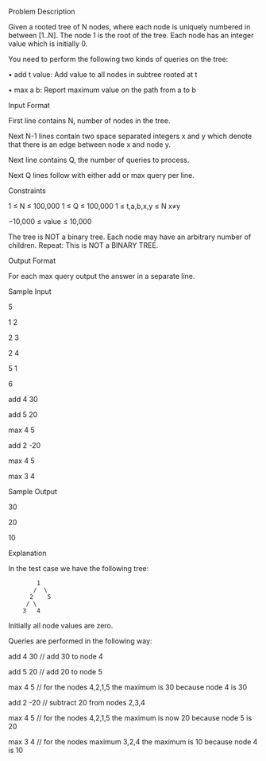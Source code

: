 Problem Description 

Given a rooted tree of N nodes, where each node is uniquely numbered in between [1..N]. The node 1 is the root of the tree. Each node has an integer value which is initially 0. 

You need to perform the following two kinds of queries on the tree: 

• add t value: Add value to all nodes in subtree rooted at t 

• max a b: Report maximum value on the path from a to b 

Input Format 

First line contains N, number of nodes in the tree. 

Next N-1 lines contain two space separated integers x and y which denote that there is an edge between node x and node y.

Next line contains Q, the number of queries to process.

Next Q lines follow with either add or max query per line. 

Constraints 

1 ≤ N ≤ 100,000 1 ≤ Q ≤ 100,000 1 ≤ t,a,b,x,y ≤ N x≠y 

−10,000 ≤ value ≤ 10,000

The tree is NOT a binary tree. Each node may have an arbitrary number of children. Repeat: This is NOT a BINARY TREE. 

Output Format 

For each max query output the answer in a separate line. 

Sample Input 

5

1 2

2 3

2 4

5 1

6

add 4 30 

add 5 20 

max 4 5

add 2 -20

max 4 5

max 3 4

Sample Output 

30 

20 

10 

Explanation 

In the test case we have the following tree: 
 
            1
           /  \
          2    5
         / \
        3   4
        
Initially all node values are zero.

Queries are performed in the following way: 

add 4 30 // add 30 to node 4

add 5 20 // add 20 to node 5

max 4 5 // for the nodes 4,2,1,5 the maximum is 30 because node 4 is 30

add 2 -20 // subtract 20 from nodes 2,3,4

max 4 5 // for the nodes 4,2,1,5 the maximum is now 20 because node 5 is 20 

max 3 4 // for the nodes maximum 3,2,4 the maximum is 10 because node 4 is 10 
